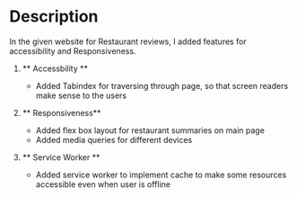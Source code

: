 # Description

In the given website for Restaurant reviews, I added features for accessibility and Responsiveness.

1. ** Accessbility **
	- Added Tabindex for traversing through page, so that screen readers make sense to the users

2. ** Responsiveness**
	- Added flex box layout for restaurant summaries on main page
	- Added media queries for different devices

3. ** Service Worker **
	- Added service worker to implement cache to make some resources accessible even when user is offline
